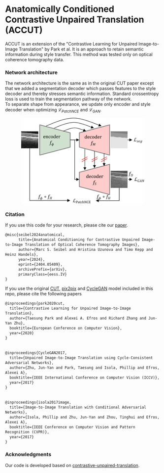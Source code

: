 # Anatomically Conditioned Contrastive Unpaired Translation (ACCUT)

ACCUT is an extension of the "Contrastive Learning for Unpaired Image-to-Image Translation" by Park et al. It is an approach to retain semantic information during style transfer. This method was tested only on optical coherence tomography data.

### Network architecture
The network architecture is the same as in the original CUT paper except that we added a segmentation decoder which passes features to the style decoder and thereby stresses semantic information. Standard crossentropy loss is used to train the segmentation pathway of the network. <br /> To separate shape from appearance, we update only encoder and style decoder when optimizing $`\mathcal{L}_{PatchNCE}`$ and $`\mathcal{L}_{GAN}`$. 

<p align="center">
<img src="./imgs/all_networks.png" alt="drawing" width="400"/>
</p>


### Citation
If you use this code for your research, please cite our [paper](https://arxiv.org/abs/2404.05409).
```
@misc{seibel2024anatomical,
      title={Anatomical Conditioning for Contrastive Unpaired Image-to-Image Translation of Optical Coherence Tomography Images}, 
      author={Marc S. Seibel and Hristina Uzunova and Timo Kepp and Heinz Handels},
      year={2024},
      eprint={2404.05409},
      archivePrefix={arXiv},
      primaryClass={eess.IV}
}
```

If you use the original [CUT](https://arxiv.org/pdf/2007.15651), [pix2pix](https://phillipi.github.io/pix2pix/) and [CycleGAN](https://junyanz.github.io/CycleGAN/) model included in this repo, please cite the following papers
```
@inproceedings{park2020cut,
  title={Contrastive Learning for Unpaired Image-to-Image Translation},
  author={Taesung Park and Alexei A. Efros and Richard Zhang and Jun-Yan Zhu},
  booktitle={European Conference on Computer Vision},
  year={2020}
}


@inproceedings{CycleGAN2017,
  title={Unpaired Image-to-Image Translation using Cycle-Consistent Adversarial Networks},
  author={Zhu, Jun-Yan and Park, Taesung and Isola, Phillip and Efros, Alexei A},
  booktitle={IEEE International Conference on Computer Vision (ICCV)},
  year={2017}
}


@inproceedings{isola2017image,
  title={Image-to-Image Translation with Conditional Adversarial Networks},
  author={Isola, Phillip and Zhu, Jun-Yan and Zhou, Tinghui and Efros, Alexei A},
  booktitle={IEEE Conference on Computer Vision and Pattern Recognition (CVPR)},
  year={2017}
}
```


### Acknowledgments
 Our code is developed based on [contrastive-unpaired-translation](https://github.com/taesungp/contrastive-unpaired-translation). 
